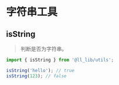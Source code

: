 # 字符串工具

## isString

> 判断是否为字符串。

```ts
import { isString } from '@ll_lib/utils';

isString('hello'); // true
isString(123); // false
```
